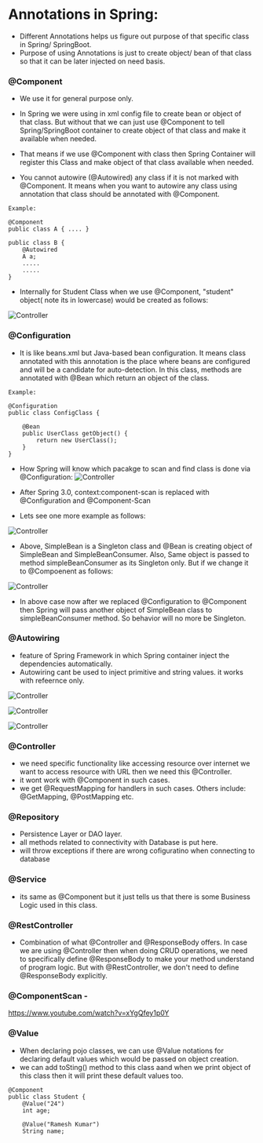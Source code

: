 
# Annotations in Spring: 

- Different Annotations helps us figure out purpose of that specific class in Spring/ SpringBoot.
- Purpose of using Annotations is just to create object/ bean of that class so that it can be later injected on need basis.

### @Component 
- We use it for general purpose only. 
- In Spring we were using <bean> in xml config file to create bean or object of that class. But without that we can just use @Component to tell Spring/SpringBoot container to create object of that class and make it available when needed. 
- That means if we use @Component with class then Spring Container will register this Class and make object of that class available when needed. 

- You cannot autowire (@Autowired) any class if it is not marked with @Component. It means when you want to autowire any class using annotation that class should be annotated with @Component.

```text
Example:

@Component
public class A { .... }

public class B { 
    @Autowired
    A a;
    .....
    .....
}

```  

- Internally for Student Class when we use @Component, "student" object( note its in lowercase) would be created as follows: 

![Controller](../images/mvc/3.0_annotations_1.jpg)


### @Configuration

-  It is like beans.xml but Java-based bean configuration. It means class annotated with this annotation is the place where beans are configured and will be a candidate for auto-detection. In this class, methods are annotated with @Bean which return an object of the class.

```text
Example:

@Configuration
public class ConfigClass {

    @Bean
    public UserClass getObject() {
        return new UserClass();
    }
}
```
   
- How Spring will know which pacakge to scan and find class is done via @Configuration:
  ![Controller](../images/mvc/3.0_annotations_5.jpg)

- After Spring 3.0, context:component-scan is replaced with @Configuration and @Component-Scan

- Lets see one more example as follows:
  
![Controller](../images/mvc/3.0_annotations_6.jpg)
- Above, SimpleBean is a Singleton class and @Bean is creating object of SimpleBean and SimpleBeanConsumer. Also, Same object is passed to method simpleBeanConsumer as its Singleton only. 
But if we change it to @Compoenent as follows:
  
![Controller](../images/mvc/3.0_annotations_7.jpg)

- In above case now after we replaced @Configuration to @Component then Spring will pass another object of SimpleBean class to simpleBeanConsumer method. So behavior will no more be Singleton. 




### @Autowiring
- feature of Spring Framework in which Spring container inject the dependencies automatically.
- Autowiring cant be used to inject primitive and string values. it works with refeernce only. 

![Controller](../images/mvc/3.0_annotations_2.jpg)

![Controller](../images/mvc/3.0_annotations_3.jpg)

![Controller](../images/mvc/3.0_annotations_4.jpg)


### @Controller 

- we need specific functionality like accessing resource over internet we want to access resource with URL then we need this @Controller.
- it wont work with @Component in such cases.
- we get @RequestMapping for handlers in such cases. Others include: @GetMapping, @PostMapping etc.

### @Repository 
- Persistence Layer or DAO layer.
- all methods related to connectivity with Database is put here.
- will throw exceptions if there are wrong cofiguratino when connecting to database


### @Service   
- its same as @Component but it just tells us that there is some Business Logic used in this class.


### @RestController 

- Combination of what @Controller and @ResponseBody offers. In case we are using @Controller then when doing CRUD operations, we need to
specifically define @ResponseBody to make your method understand of program logic. But with @RestController, we don't need to define @ResponseBody explicitly.





### @ComponentScan -


https://www.youtube.com/watch?v=xYgQfey1p0Y

### @Value

- When declaring pojo classes, we can use @Value notations for declaring default values which would be passed on object creation. 
- we can add toSting() method to this class aand when we print object of this class then it will print these default values too. 
```text
@Component
public class Student {
	@Value("24")
	int age;
	
	@Value("Ramesh Kumar")
	String name;
	
```
